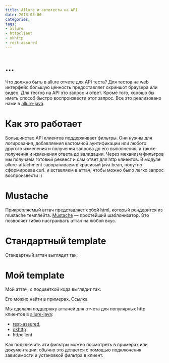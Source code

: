 ```yaml
---
title: Allure и автотесты на API
date: 2013-05-06
categories:
tags:
- allure
- httpclient
- okhttp
- rest-assured
---
```

# ...
Что должно быть в allure отчете для API теста? 
Для тестов на web интерфейс большую ценность предоставляет скриншот браузера или видео. 
Для тестов на API это запрос и ответ. Кроме того, хорошо бы иметь способ быстро воспроизвести этот запрос.
Все это реализовано нами в [allure-java](https://github.com/allure-framework/allure-java).

# Как это работает
Большинство API клиентов поддерживает фильтры. Они нужны для логирования, добавляения кастомной аунтификации или любого другого изменения и получения запроса до его выполнения, а также получения и изменения ответа до валидации. 
Через механизм фильтров мы получаем готовый реквест и сам ответ для http клиентов.
В модуле allure-attachment заворачиваем в красивый java bean, попутно сформировав curl. и вставляем в аттач, чтобы можно было легко запрос воспроизвести :)

# Mustache
Прикрепляемый аттач представляет собой html, который рендерится из mustache темплейта. [Mustache](http://mustache.github.io/) — простейший шаблонизатор.
Это позволяет гибко настраивать аттач на любой вкус. 

# Стандартный template
Стандартный аттач выглядит так:

# Мой template
Мой аттач, с подцветкой кода выглядит так:

Его можно найти в примерах. Ссылка

Мы сделали поддержку аттачей для отчета для популярных http клиентов в [allure-java](https://github.com/allure-framework/allure-java):
 * [rest-assured](https://github.com/allure-framework/allure-java#rest-assured), 
 * [okhttp](https://github.com/allure-framework/allure-java#okhttp) 
 * httpclient

Как подключить эти фильтры можно посмотреть в примерах или документации, обычно это делается с помощью подключения зависимости и установкой фильтра в клиент.